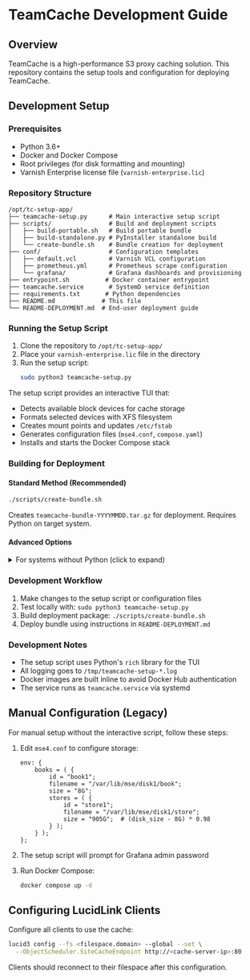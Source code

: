 # TeamCache Development Guide

## Overview

TeamCache is a high-performance S3 proxy caching solution. This repository contains the setup tools and configuration for deploying TeamCache.

## Development Setup

### Prerequisites

- Python 3.6+
- Docker and Docker Compose
- Root privileges (for disk formatting and mounting)
- Varnish Enterprise license file (`varnish-enterprise.lic`)

### Repository Structure

```
/opt/tc-setup-app/
├── teamcache-setup.py      # Main interactive setup script
├── scripts/                # Build and deployment scripts
│   ├── build-portable.sh   # Build portable bundle
│   ├── build-standalone.py # PyInstaller standalone build
│   └── create-bundle.sh    # Bundle creation for deployment
├── conf/                   # Configuration templates
│   ├── default.vcl         # Varnish VCL configuration
│   ├── prometheus.yml      # Prometheus scrape configuration
│   └── grafana/            # Grafana dashboards and provisioning
├── entrypoint.sh          # Docker container entrypoint
├── teamcache.service       # SystemD service definition
├── requirements.txt       # Python dependencies
├── README.md             # This file
└── README-DEPLOYMENT.md  # End-user deployment guide
```

### Running the Setup Script

1. Clone the repository to `/opt/tc-setup-app/`
2. Place your `varnish-enterprise.lic` file in the directory
3. Run the setup script:
   ```bash
   sudo python3 teamcache-setup.py
   ```

The setup script provides an interactive TUI that:
- Detects available block devices for cache storage
- Formats selected devices with XFS filesystem
- Creates mount points and updates `/etc/fstab`
- Generates configuration files (`mse4.conf`, `compose.yaml`)
- Installs and starts the Docker Compose stack

### Building for Deployment

#### Standard Method (Recommended)
```bash
./scripts/create-bundle.sh
```
Creates `teamcache-bundle-YYYYMMDD.tar.gz` for deployment. Requires Python on target system.

#### Advanced Options
<details>
<summary>For systems without Python (click to expand)</summary>

**Build Standalone Executable** (no Python required on target):
```bash
./scripts/build-standalone.py  # Creates dist/teamcache-setup
./scripts/create-bundle.sh      # Bundle will include executable
```
This creates a larger bundle (~31MB) that doesn't require Python.
</details>

### Development Workflow

1. Make changes to the setup script or configuration files
2. Test locally with: `sudo python3 teamcache-setup.py`
3. Build deployment package: `./scripts/create-bundle.sh`
4. Deploy bundle using instructions in `README-DEPLOYMENT.md`

### Development Notes

- The setup script uses Python's `rich` library for the TUI
- All logging goes to `/tmp/teamcache-setup-*.log`
- Docker images are built inline to avoid Docker Hub authentication
- The service runs as `teamcache.service` via systemd

## Manual Configuration (Legacy)

For manual setup without the interactive script, follow these steps:

1. Edit `mse4.conf` to configure storage:
   ```
   env: {
       books = ( {
           id = "book1";
           filename = "/var/lib/mse/disk1/book";
           size = "8G";
           stores = ( {
               id = "store1";
               filename = "/var/lib/mse/disk1/store";
               size = "905G";  # (disk_size - 8G) * 0.98
           } );
       } );
   };
   ```

2. The setup script will prompt for Grafana admin password
3. Run Docker Compose:
   ```bash
   docker compose up -d
   ```

## Configuring LucidLink Clients

Configure all clients to use the cache:

```bash
lucid3 config --fs <filespace.domain> --global --set \
  --ObjectScheduler.SiteCacheEndpoint http://<cache-server-ip>:80
```

Clients should reconnect to their filespace after this configuration.
